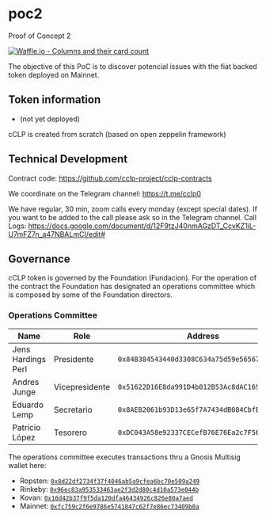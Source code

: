 # poc2
Proof of Concept 2

[![Waffle.io - Columns and their card count](https://badge.waffle.io/cclp-project/poc2.png?columns=all)](https://waffle.io/cclp-project/poc2?utm_source=badge)

The objective of this PoC is to discover potencial issues with the fiat backed token deployed on Mainnet.

## Token information

- (not yet deployed)

cCLP is created from scratch (based on open zeppelin framework)

## Technical Development

Contract code: https://github.com/cclp-project/cclp-contracts

We coordinate on the Telegram channel: https://t.me/cclp0

We have regular, 30 min, zoom calls every monday (except special dates). If you want to be added to the call please ask so in the Telegram channel. Call Logs: https://docs.google.com/document/d/12F9tzJ40nmAGzDT_CcvKZ1iL-U7mFZ7n_a47NBALmCI/edit#

## Governance

cCLP token is governed by the Foundation (Fundacion). For the operation of the contract the Foundation has designated an operations committee which is composed by some of the Foundation directors.

### Operations Committee 

| Name               | Role           | Address                                      |
|--------------------|----------------|----------------------------------------------|
| Jens Hardings Perl | Presidente     | `0x84B384543440d3308C634a75d59e565672E41Ef8` |
| Andres Junge       | Vicepresidente | `0x51622D16E8da991D4b012B53Ac8dAC169010832B` |
| Eduardo Lemp       | Secretario     | `0x8AEB2061b93D13e65f7A7434dB084CbfE7085781` |
| Patricio López     | Tesorero       | `0xDC043A58e92337CECefB76E76Ea2c7F56E9fBF1b` |

The operations committee executes transactions thru a Gnosis Multisig wallet here:

- Ropsten: [`0x8d22df2734f37f4046ab5a9cfea6bc70e509a249`](https://wallet.gnosis.pm/#/wallet/0x8d22df2734f37f4046ab5a9cfea6bc70e509a249)
- Rinkeby: [`0x96ec83a953533463ae2f3d2d80c4d10a573e044b`](https://wallet.gnosis.pm/#/wallet/0x96ec83a953533463ae2f3d2d80c4d10a573e044b) 
- Kovan: [`0x16d42b37f9f5da120dfa46434926c826e80a7aed`](https://wallet.gnosis.pm/#/wallet/0x16d42b37f9f5da120dfa46434926c826e80a7aed)
- Mainnet: [`0xfc759c2f6e9786e5741847c62f7e86ec73409b0a`](https://wallet.gnosis.pm/#/wallet/0xfc759c2f6e9786e5741847c62f7e86ec73409b0a)

